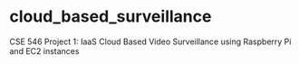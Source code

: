 # cloud_based_surveillance
CSE 546 Project 1: IaaS Cloud Based Video Surveillance using Raspberry Pi and EC2 instances
